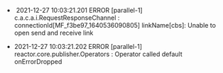 



- ​	2021-12-27 10:03:21.201 ERROR [parallel-1] c.a.c.a.i.RequestResponseChannel : connectionId[MF_f3be97_1640536090805] linkName[cbs]: Unable to open send and receive link

- 2021-12-27 10:03:21.202 ERROR [parallel-1] reactor.core.publisher.Operators : Operator called default onErrorDropped 





